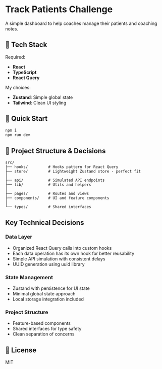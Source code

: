 # Track Patients Challenge

A simple dashboard to help coaches manage their patients and coaching notes.

## 🤔 Tech Stack

Required:

- **React**
- **TypeScript**
- **React Query**

My choices:

- **Zustand**: Simple global state
- **Tailwind**: Clean UI styling

## 🚀 Quick Start

```bash
npm i
npm run dev
```

## 📝 Project Structure & Decisions

```
src/
├── hooks/         # Hooks pattern for React Query
├── store/         # Lightweight Zustand store - perfect fit
│
├── api/           # Simulated API endpoints
├── lib/           # Utils and helpers
│
├── pages/         # Routes and views
├── components/    # UI and feature components
│
└── types/         # Shared interfaces
```

## Key Technical Decisions

### Data Layer

- Organized React Query calls into custom hooks
- Each data operation has its own hook for better reusability
- Simple API simulation with consistent delays
- UUID generation using uuid library

### State Management

- Zustand with persistence for UI state
- Minimal global state approach
- Local storage integration included

### Project Structure

- Feature-based components
- Shared interfaces for type safety
- Clean separation of concerns

## 📄 License

MIT
